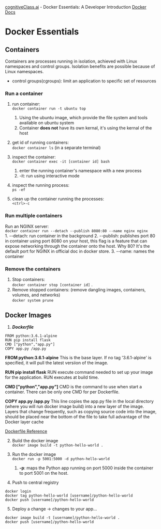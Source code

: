 [cognitiveClass.ai](cognitiveClass.ai) - Docker Essentials: A Developer Introduction
[Docker Docs](https://docs.docker.com/)
# Docker Essentials

## Containers
Containers are processes running in isolation, achieved with Linux namespaces and control groups. Isolation benefits are possible because of Linux namespaces.
* control groups(cgroups): limit an application to specific set of resources

### Run a container
1. run container:  
`docker container run -t ubuntu top`
    1. Using the ubuntu image, which provide the file system and tools available on ubuntu system
    2. Container **does not** have its own kernal, it's using the kernal of the host

2. get id of running containers:  
`docker container ls` (in a separate terminal)

3. inspect the container:  
`docker container exec -it [container id] bash`
    1. enter the running container's namespace with a new process
    2. -it: run using interactive mode

4. inspect the running process:  
`ps -ef`

5. clean up the container running the processes:  
`<ctrl>-c`

### Run multiple containers
Run an NGINX server:  
`docker container run --detach --publish 8080:80 --name nginx nginx`  
    1. --detach: run container in the background
    2. --publish: publishes port 80 in container using port 8080 on your host, this flag is a feature that can expose networking through the container onto the host. Why 80? It's the default port for NGINX in official doc in docker store.
    3. --name: names the container

### Remove the containers
1. Stop containers:  
`docker container stop [container id]` .
2. Remove stopped containers: (remove dangling images, containers, volumes, and networks)  
`docker system prune`

## Docker Images
1. ***Dockerfile***
```
FROM python:3.6.1-alpine
RUN pip install flask
CMD ["python","app.py"]
COPY app.py /app.py
```
**FROM python:3.6.1-alpine**
This is the base layer. If no tag '3.6.1-alpine' is specified, it will pull the latest versiion of the image.

**RUN pip install flask**
RUN execute command needed to set up your image for the application. RUN executes at build time.

**CMD ["python","app.py"]**
CMD is the command to use when start a container. There can be only one CMD for per Dockerfile.

**COPY app.py /app.py**
This line copies the app.py file in the local directory (where you will run docker image build) into a new layer of the image. Layers that change frequently, such as copying source code into the image, should be placed near the bottom of the file to take full advantage of the Docker layer cache

[Dockerfile Reference](https://docs.docker.com/engine/reference/builder/)

2. Build the docker image  
`docker image build -t python-hello-world .`

3. Run the docker image  
`docker run -p 5001:5000 -d python-hello-world`
    1. **-p**: maps the Python app running on port 5000 inside the container to port 5001 on the host.

4. Push to central registry
```
docker login
docker tag python-hello-world [username]/python-hello-world
docker push [username]/python-hello-world
```
5. Deploy a change
-> changes to your app...
```
docker image build -t [username]/python-hello-world .
docker push [username]/python-hello-world
```

